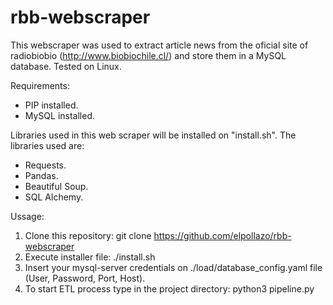 # rbb-webscraper
This webscraper was used to extract article news from the oficial site of radiobiobio (http://www.biobiochile.cl/) and store them in a MySQL database. Tested on Linux.

Requirements:
- PIP installed.
- MySQL installed.

Libraries used in this web scraper will be installed on "install.sh". The libraries used are:

- Requests.
- Pandas.
- Beautiful Soup.
- SQL Alchemy.

Ussage:

1. Clone this repository: git clone https://github.com/elpollazo/rbb-webscraper
2. Execute installer file: ./install.sh
3. Insert your mysql-server credentials on ./load/database_config.yaml file (User, Password, Port, Host).
4. To start ETL process type in the project directory: python3 pipeline.py 
